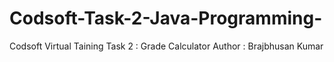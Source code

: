 # Codsoft-Task-2-Java-Programming-
Codsoft Virtual Taining 
Task 2 : Grade Calculator
Author : Brajbhusan Kumar

